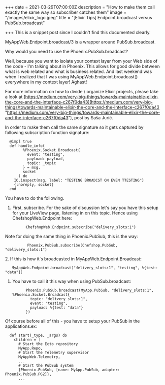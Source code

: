 +++
date = 2021-03-29T07:00:00Z
description = "How to make them call exactly the same way so subscriber catches them"
image = "/images/elixir_logo.jpeg"
title = "[Elixir Tips] Endpoint.broadcast versus PubSub.broadcast"

+++
This is a snippet post since I couldn't find this documented clearly.

MyAppWeb.Endpoint.broadcast/3 is a wrapper around PubSub.broadcast.

Why would you need to use the Phoenix.PubSub.broadcast?

Well, because you want to isolate your context layer from your Web side of the code - I'm talking about in Phoenix. This allows for good divide between what is web related and what is business related. And last weekend was when I realized that I was using MyAppWeb.Endpoint.broadcast() everywhere in my context layer! Aghast!

For more information on how to divide / organize Elixir projects, please take a look at [https://medium.com/very-big-things/towards-maintainable-elixir-the-core-and-the-interface-c267f0da43](https://medium.com/very-big-things/towards-maintainable-elixir-the-core-and-the-interface-c267f0da43 "https://medium.com/very-big-things/towards-maintainable-elixir-the-core-and-the-interface-c267f0da43"), post by Saša Jurić.

In order to make them call the same signature so it gets captured by following subscription function signature:

      @impl true
      def handle_info(
            %Phoenix.Socket.Broadcast{
              event: "testing",
              payload: payload,
              topic: _topic
            } = msg,
            socket
          ) do
        IO.inspect(msg, label: "TESTING BROADCST ON EVEN TTESTING")
        {:noreply, socket}
      end

You have to do the following.

1. First, subscribe. For the sake of discussion let's say you have this setup for your LiveView page, listening in on this topic. Hence using ChefshopWeb.Endpoint here:

             ChefshopWeb.Endpoint.subscribe("delivery_slots:1")

Note for doing the same thing in Phoenix.PubSub, this is the way:

    
              Phoenix.PubSub.subscribe(Chefshop.PubSub, "delivery_slots:1")
    

2\. If this is how it's broadcasted in MyAppWeb.Endpoint.Broadcast:

       MyAppWeb.Endpoint.broadcast("delivery_slots:1", "testing", %{test: "data"})

1. You have to call it this way when using PubSub.broadcast:

             Phoenix.PubSub.broadcast(MyApp.PubSub, "delivery_slots:1", %Phoenix.Socket.Broadcast{
               topic: "delivery_slots:1",
               event: "testing",
               payload: %{test: "data"}
             })

Of course before all of this - you have to setup your PubSub in the applications.ex:

      def start(_type, _args) do
        children = [
          # Start the Ecto repository
          MyApp.Repo,
          # Start the Telemetry supervisor
          MyAppWeb.Telemetry,
          ...
          # Start the PubSub system
          {Phoenix.PubSub, [name: MyApp.PubSub, adapter: Phoenix.PubSub.PG2]},
          ...